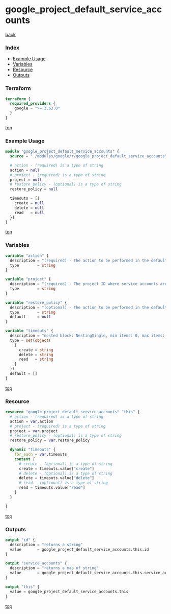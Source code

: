 # google_project_default_service_accounts

[back](../google.md)

### Index

- [Example Usage](#example-usage)
- [Variables](#variables)
- [Resource](#resource)
- [Outputs](#outputs)

### Terraform

```terraform
terraform {
  required_providers {
    google = ">= 3.63.0"
  }
}
```

[top](#index)

### Example Usage

```terraform
module "google_project_default_service_accounts" {
  source = "./modules/google/r/google_project_default_service_accounts"

  # action - (required) is a type of string
  action = null
  # project - (required) is a type of string
  project = null
  # restore_policy - (optional) is a type of string
  restore_policy = null

  timeouts = [{
    create = null
    delete = null
    read   = null
  }]
}
```

[top](#index)

### Variables

```terraform
variable "action" {
  description = "(required) - The action to be performed in the default service accounts. Valid values are: DEPRIVILEGE, DELETE, DISABLE.\n\t\t\t\tNote that DEPRIVILEGE action will ignore the REVERT configuration in the restore_policy."
  type        = string
}

variable "project" {
  description = "(required) - The project ID where service accounts are created."
  type        = string
}

variable "restore_policy" {
  description = "(optional) - The action to be performed in the default service accounts on the resource destroy.\n\t\t\t\tValid values are NONE, REVERT and REVERT_AND_IGNORE_FAILURE. It is applied for any action but in the DEPRIVILEGE."
  type        = string
  default     = null
}

variable "timeouts" {
  description = "nested block: NestingSingle, min items: 0, max items: 0"
  type = set(object(
    {
      create = string
      delete = string
      read   = string
    }
  ))
  default = []
}
```

[top](#index)

### Resource

```terraform
resource "google_project_default_service_accounts" "this" {
  # action - (required) is a type of string
  action = var.action
  # project - (required) is a type of string
  project = var.project
  # restore_policy - (optional) is a type of string
  restore_policy = var.restore_policy

  dynamic "timeouts" {
    for_each = var.timeouts
    content {
      # create - (optional) is a type of string
      create = timeouts.value["create"]
      # delete - (optional) is a type of string
      delete = timeouts.value["delete"]
      # read - (optional) is a type of string
      read = timeouts.value["read"]
    }
  }

}
```

[top](#index)

### Outputs

```terraform
output "id" {
  description = "returns a string"
  value       = google_project_default_service_accounts.this.id
}

output "service_accounts" {
  description = "returns a map of string"
  value       = google_project_default_service_accounts.this.service_accounts
}

output "this" {
  value = google_project_default_service_accounts.this
}
```

[top](#index)
